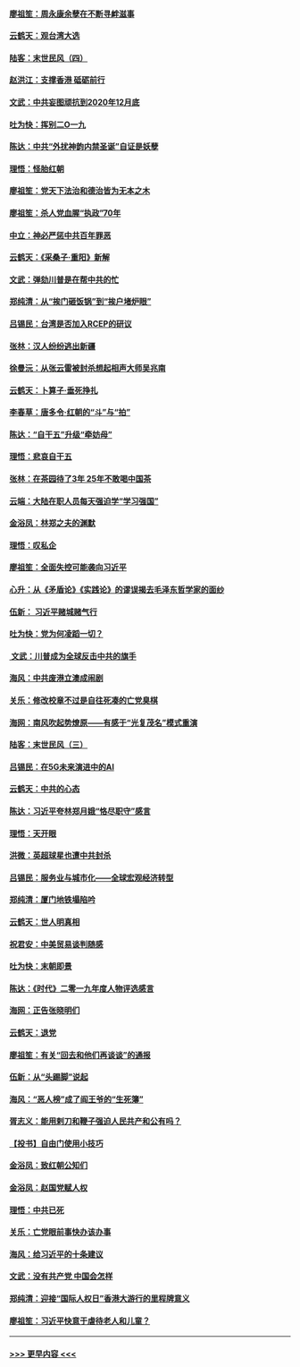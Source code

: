 #### [廖祖笙：周永康余孽在不断寻衅滋事](../pages/nsc993/n11751013.md?t=12290733) 
#### [云鹤天：观台湾大选](../pages/nsc993/n11751007.md?t=12290733) 
#### [陆客：末世民风（四）](../pages/nsc993/n11749203.md?t=12290733) 
#### [赵洪江：支撑香港 砥砺前行](../pages/nsc993/n11748482.md?t=12290733) 
#### [文武：中共妄图顽抗到2020年12月底](../pages/nsc993/n11748446.md?t=12290733) 
#### [吐为快：挥别二O一九](../pages/nsc993/n11748411.md?t=12290733) 
#### [陈达：中共“外扰神韵内禁圣诞”自证是妖孽](../pages/nsc993/n11748226.md?t=12290733) 
#### [理悟：怪胎红朝](../pages/nsc993/n11748206.md?t=12290733) 
#### [廖祖笙：党天下法治和德治皆为无本之木](../pages/nsc993/n11748135.md?t=12290733) 
#### [廖祖笙：杀人党血腥“执政”70年](../pages/nsc993/n11745144.md?t=12290733) 
#### [中立：神必严惩中共百年罪恶](../pages/nsc993/n11744970.md?t=12290733) 
#### [云鹤天：《采桑子‧重阳》新解](../pages/nsc993/n11744948.md?t=12290733) 
#### [文武：弹劾川普是在帮中共的忙](../pages/nsc993/n11744758.md?t=12290733) 
#### [郑纯清：从“挨门砸饭锅”到“挨户堵炉眼”](../pages/nsc993/n11744745.md?t=12290733) 
#### [吕锡民：台湾是否加入RCEP的研议](../pages/nsc993/n11744701.md?t=12290733) 
#### [张林：汉人纷纷逃出新疆](../pages/nsc993/n11743530.md?t=12290733) 
#### [徐曼沅：从张云雷被封杀想起相声大师吴兆南](../pages/nsc993/n11741816.md?t=12290733) 
#### [云鹤天：卜算子‧垂死挣扎](../pages/nsc993/n11739956.md?t=12290733) 
#### [李春草：唐多令‧红朝的“斗”与“拍”](../pages/nsc993/n11739830.md?t=12290733) 
#### [陈达：“自干五”升级“牵妨母”](../pages/nsc993/n11739724.md?t=12290733) 
#### [理悟：悲哀自干五](../pages/nsc993/n11739547.md?t=12290733) 
#### [张林：在茶园待了3年 25年不敢喝中国茶](../pages/nsc993/n11739240.md?t=12290733) 
#### [云端：大陆在职人员每天强迫学“学习强国”](../pages/nsc993/n11738735.md?t=12290733) 
#### [金浴凤：林郑之夫的渊默](../pages/nsc993/n11737735.md?t=12290733) 
#### [理悟：叹私企](../pages/nsc993/n11737715.md?t=12290733) 
#### [廖祖笙：全面失控可能袭向习近平](../pages/nsc993/n11737704.md?t=12290733) 
#### [心升：从《矛盾论》《实践论》的谬误揭去毛泽东哲学家的面纱](../pages/nsc993/n11736962.md?t=12290733) 
#### [伍新： 习近平赌城赌气行](../pages/nsc993/n11736929.md?t=12290733) 
#### [吐为快：党为何凌蹈一切？](../pages/nsc993/n11736915.md?t=12290733) 
#### [ 文武：川普成为全球反击中共的旗手](../pages/nsc993/n11736882.md?t=12290733) 
#### [海风：中共废港立澳成闹剧](../pages/nsc993/n11735857.md?t=12290733) 
#### [关乐：修改校章不过是自往死凑的亡党臭棋](../pages/nsc993/n11735097.md?t=12290733) 
#### [海网：南风吹起势燎原——有感于“光复茂名”模式重演](../pages/nsc993/n11732308.md?t=12290733) 
#### [陆客：末世民风（三）](../pages/nsc993/n11732211.md?t=12290733) 
#### [吕锡民：在5G未来演进中的AI](../pages/nsc993/n11730010.md?t=12290733) 
#### [云鹤天：中共的心态](../pages/nsc993/n11729906.md?t=12290733) 
#### [陈达：习近平夸林郑月娥“恪尽职守”感言](../pages/nsc993/n11729881.md?t=12290733) 
#### [理悟：天开眼](../pages/nsc993/n11729699.md?t=12290733) 
#### [洪微：英超球星也遭中共封杀](../pages/nsc993/n11727243.md?t=12290733) 
#### [吕锡民：服务业与城市化——全球宏观经济转型](../pages/nsc993/n11725845.md?t=12290733) 
#### [郑纯清：厦门地铁塌陷吟](../pages/nsc993/n11725813.md?t=12290733) 
#### [云鹤天：世人明真相](../pages/nsc993/n11725621.md?t=12290733) 
#### [祝君安：中美贸易谈判随感](../pages/nsc993/n11725609.md?t=12290733) 
#### [吐为快：末朝即景](../pages/nsc993/n11723365.md?t=12290733) 
#### [陈达：《时代》二零一九年度人物评选感言](../pages/nsc993/n11723337.md?t=12290733) 
#### [海网：正告张晓明们](../pages/nsc993/n11723228.md?t=12290733) 
#### [云鹤天：退党](../pages/nsc993/n11723056.md?t=12290733) 
#### [廖祖笙：有关“回去和他们再谈谈”的通报](../pages/nsc993/n11722442.md?t=12290733) 
#### [伍新：从“头踢脚”说起](../pages/nsc993/n11722429.md?t=12290733) 
#### [海风：“恶人榜”成了阎王爷的“生死簿”](../pages/nsc993/n11722272.md?t=12290733) 
#### [胥志义：能用剌刀和鞭子强迫人民共产和公有吗？](../pages/nsc993/n11720569.md?t=12290733) 
#### [【投书】自由门使用小技巧](../pages/nsc993/n11720180.md?t=12290733) 
#### [金浴凤：致红朝公知们](../pages/nsc993/n11720563.md?t=12290733) 
#### [金浴凤：赵国党赋人权](../pages/nsc993/n11720533.md?t=12290733) 
#### [理悟：中共已死](../pages/nsc993/n11720233.md?t=12290733) 
#### [关乐：亡党眼前事快办该办事](../pages/nsc993/n11719160.md?t=12290733) 
#### [海风：给习近平的十条建议](../pages/nsc993/n11717616.md?t=12290733) 
#### [文武：没有共产党 中国会怎样](../pages/nsc993/n11717584.md?t=12290733) 
#### [郑纯清：迎接“国际人权日”香港大游行的里程牌意义](../pages/nsc993/n11717417.md?t=12290733) 
#### [廖祖笙：习近平快意于虐待老人和儿童？](../pages/nsc993/n11715313.md?t=12290733) 

----
#### [ >>> 更早内容 <<< ](../indexes/nsc993-earlier.md)
